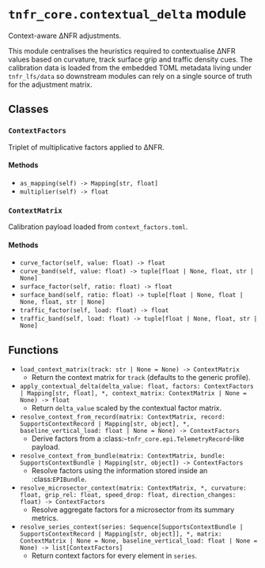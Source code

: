 # `tnfr_core.contextual_delta` module
Context-aware ΔNFR adjustments.

This module centralises the heuristics required to contextualise ΔNFR values
based on curvature, track surface grip and traffic density cues.  The
calibration data is loaded from the embedded TOML metadata living under
``tnfr_lfs/data`` so downstream modules can rely on a single source of truth
for the adjustment matrix.

## Classes
### `ContextFactors`
Triplet of multiplicative factors applied to ΔNFR.

#### Methods
- `as_mapping(self) -> Mapping[str, float]`
- `multiplier(self) -> float`

### `ContextMatrix`
Calibration payload loaded from ``context_factors.toml``.

#### Methods
- `curve_factor(self, value: float) -> float`
- `curve_band(self, value: float) -> tuple[float | None, float, str | None]`
- `surface_factor(self, ratio: float) -> float`
- `surface_band(self, ratio: float) -> tuple[float | None, float | None, float, str | None]`
- `traffic_factor(self, load: float) -> float`
- `traffic_band(self, load: float) -> tuple[float | None, float, str | None]`

## Functions
- `load_context_matrix(track: str | None = None) -> ContextMatrix`
  - Return the context matrix for ``track`` (defaults to the generic profile).
- `apply_contextual_delta(delta_value: float, factors: ContextFactors | Mapping[str, float], *, context_matrix: ContextMatrix | None = None) -> float`
  - Return ``delta_value`` scaled by the contextual factor matrix.
- `resolve_context_from_record(matrix: ContextMatrix, record: SupportsContextRecord | Mapping[str, object], *, baseline_vertical_load: float | None = None) -> ContextFactors`
  - Derive factors from a :class:`~tnfr_core.epi.TelemetryRecord`-like payload.
- `resolve_context_from_bundle(matrix: ContextMatrix, bundle: SupportsContextBundle | Mapping[str, object]) -> ContextFactors`
  - Resolve factors using the information stored inside an :class:`EPIBundle`.
- `resolve_microsector_context(matrix: ContextMatrix, *, curvature: float, grip_rel: float, speed_drop: float, direction_changes: float) -> ContextFactors`
  - Resolve aggregate factors for a microsector from its summary metrics.
- `resolve_series_context(series: Sequence[SupportsContextBundle | SupportsContextRecord | Mapping[str, object]], *, matrix: ContextMatrix | None = None, baseline_vertical_load: float | None = None) -> list[ContextFactors]`
  - Return context factors for every element in ``series``.

